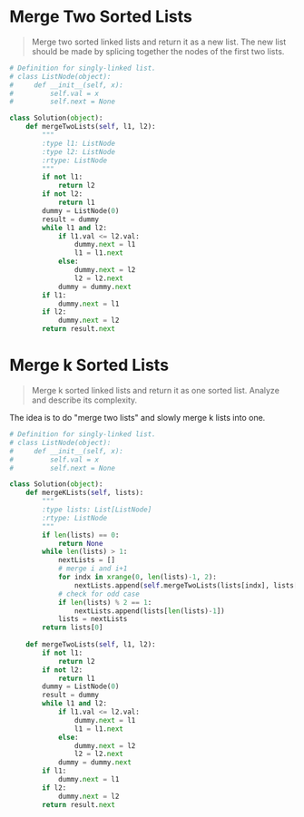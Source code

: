 # Merge Two Sorted Lists

> Merge two sorted linked lists and return it as a new list. The new list should be made by splicing together the nodes of the first two lists.

```Python
# Definition for singly-linked list.
# class ListNode(object):
#     def __init__(self, x):
#         self.val = x
#         self.next = None

class Solution(object):
    def mergeTwoLists(self, l1, l2):
        """
        :type l1: ListNode
        :type l2: ListNode
        :rtype: ListNode
        """
        if not l1:
            return l2
        if not l2:
            return l1
        dummy = ListNode(0)
        result = dummy
        while l1 and l2:
            if l1.val <= l2.val:
                dummy.next = l1
                l1 = l1.next
            else:
                dummy.next = l2
                l2 = l2.next
            dummy = dummy.next
        if l1:
            dummy.next = l1
        if l2:
            dummy.next = l2
        return result.next
```

# Merge k Sorted Lists

> Merge k sorted linked lists and return it as one sorted list. Analyze and describe its complexity.

The idea is to do "merge two lists" and slowly merge k lists into one.

```Python
# Definition for singly-linked list.
# class ListNode(object):
#     def __init__(self, x):
#         self.val = x
#         self.next = None

class Solution(object):
    def mergeKLists(self, lists):
        """
        :type lists: List[ListNode]
        :rtype: ListNode
        """
        if len(lists) == 0:
            return None
        while len(lists) > 1:
            nextLists = []
            # merge i and i+1
            for indx in xrange(0, len(lists)-1, 2):
                nextLists.append(self.mergeTwoLists(lists[indx], lists[indx+1]))
            # check for odd case
            if len(lists) % 2 == 1:
                nextLists.append(lists[len(lists)-1])
            lists = nextLists
        return lists[0]
        
    def mergeTwoLists(self, l1, l2):
        if not l1:
            return l2
        if not l2:
            return l1
        dummy = ListNode(0)
        result = dummy
        while l1 and l2:
            if l1.val <= l2.val:
                dummy.next = l1
                l1 = l1.next
            else:
                dummy.next = l2
                l2 = l2.next
            dummy = dummy.next
        if l1:
            dummy.next = l1
        if l2:
            dummy.next = l2
        return result.next
```
